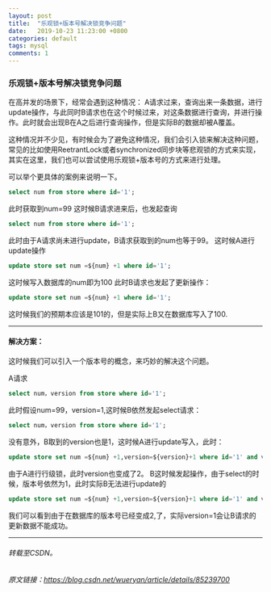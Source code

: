 ```yaml
---
layout: post
title:  "乐观锁+版本号解决锁竞争问题"
date:   2019-10-23 11:23:00 +0800
categories: default
tags: mysql
comments: 1
---
```

### 乐观锁+版本号解决锁竞争问题

  在高并发的场景下，经常会遇到这种情况：
A请求过来，查询出来一条数据，进行update操作，与此同时B请求也在这个时候过来，对这条数据进行查询，并进行操作。此时就会出现B在A之后进行查询操作，但是实际B的数据却被A覆盖。

这种情况并不少见，有时候会为了避免这种情况，我们会引入锁来解决这种问题，常见的比如使用ReetrantLock或者synchronized同步块等悲观锁的方式来实现，其实在这里，我们也可以尝试使用乐观锁+版本号的方式来进行处理。

可以举个更具体的案例来说明一下。
```sql
select num from store where id='1';
```
此时获取到num=99
这时候B请求进来后，也发起查询
```sql
select num from store where id='1';
```
此时由于A请求尚未进行update，B请求获取到的num也等于99。
这时候A进行update操作
```sql
update store set num =${num} +1 where id='1';
```
这时候写入数据库的num即为100
此时B请求也发起了更新操作：
```sql
update store set num =${num} +1 where id='1';
```
这时候我们的预期本应该是101的，但是实际上B又在数据库写入了100.

---

#### 解决方案：
这时候我们可以引入一个版本号的概念，来巧妙的解决这个问题。

A请求
```sql
select num，version from store where id='1';
```
此时假设num=99，version=1,这时候B依然发起select请求：
```sql
select num，version from store where id='1';
```
没有意外，B取到的version也是1，这时候A进行update写入，此时：
```sql
update store set num =${num} +1,version=${version}+1 where id='1' and version='1'
```
由于A进行行级锁，此时version也变成了2。
B这时候发起操作，由于select的时候，版本号依然为1，此时实际B无法进行update的
```sql
update store set num =${num} +1,version=${version}+1 where id='1' and version='1'
```
我们可以看到由于在数据库的版本号已经变成2,了，实际version=1会让B请求的更新数据不能成功。

----
###### 转载至CSDN。
###### 原文链接：https://blog.csdn.net/wueryan/article/details/85239700